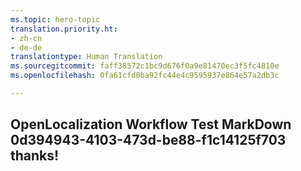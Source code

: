 ```yaml
---
ms.topic: hero-topic
translation.priority.ht:
- zh-cn
- de-de
translationtype: Human Translation
ms.sourcegitcommit: faff38572c1bc9d676f0a9e81470ec3f5fc4810e
ms.openlocfilehash: 0fa61cfd0ba92fc44e4c9595937e864e57a2db3c

---
```

## OpenLocalization Workflow Test MarkDown 0d394943-4103-473d-be88-f1c14125f703 thanks!



<!--HONumber=Aug16_HO1-->


